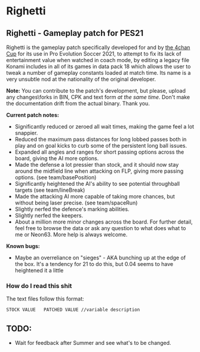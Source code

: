 # Righetti
## Righetti - Gameplay patch for PES21

Righetti is the gameplay patch specifically developed for and by [the 4chan Cup](https://implyingrigged.info) for its use in Pro Evolution Soccer 2021, to attempt to fix its lack of entertainment value when watched in coach mode, by editing a legacy file Konami includes in all of its games in data pack 18 which allows the user to tweak a number of gameplay constants loaded at match time. Its name is a very unsubtle nod at the nationality of the original developer.

**Note:** You can contribute to the patch's development, but please, upload any changes\forks in BIN, CPK and text form *at the same time*. Don't make the documentation drift from the actual binary. Thank you.

**Current patch notes:**
- Significantly reduced or zeroed all wait times, making the game feel a lot snappier.
- Reduced the maximum pass distances for long lobbed passes both in play and on goal kicks to curb some of the persistent long ball issues.
- Expanded all angles and ranges for short passing options across the board, giving the AI more options.
- Made the defense a lot pressier than stock, and it should now stay around the midfield line when attacking on FLP, giving more passing options. (see team/basePosition)
- Significantly heightened the AI's ability to see potential throughball targets (see team/lineBreak)
- Made the attacking AI more capable of taking more chances, but without being laser precise. (see team/spaceRun)
- Slightly nerfed the defence's marking abilities.
- Slightly nerfed the keepers.
- About a million more minor changes across the board. For further detail, feel free to browse the data or ask any question to what does what to me or Neon63. More help is always welcome.

**Known bugs:**
- Maybe an overreliance on "sieges" - AKA bunching up at the edge of the box. It's a tendency for 21 to do this, but 0.04 seems to have heightened it a little

### How do I read this shit
The text files follow this format:
```bash
STOCK VALUE   PATCHED VALUE //variable description
```

## TODO:
- Wait for feedback after Summer and see what's to be changed.

